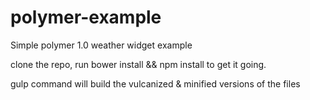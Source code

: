 # polymer-example

Simple polymer 1.0 weather widget example

clone the repo, run bower install && npm install to get it going.

gulp command will build the vulcanized & minified versions of the files

